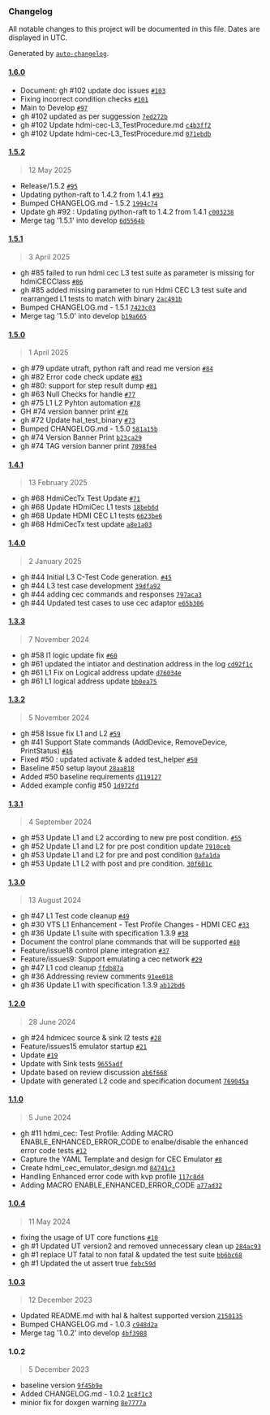 ### Changelog

All notable changes to this project will be documented in this file. Dates are displayed in UTC.

Generated by [`auto-changelog`](https://github.com/CookPete/auto-changelog).

#### [1.6.0](https://github.com/rdkcentral/rdk-halif-test-hdmi_cec/compare/1.5.2...1.6.0)

- Document: gh #102 update doc issues [`#103`](https://github.com/rdkcentral/rdk-halif-test-hdmi_cec/pull/103)
- Fixing incorrect condition checks [`#101`](https://github.com/rdkcentral/rdk-halif-test-hdmi_cec/pull/101)
- Main to Develop [`#97`](https://github.com/rdkcentral/rdk-halif-test-hdmi_cec/pull/97)
- gh #102 updated as per suggession [`7ed272b`](https://github.com/rdkcentral/rdk-halif-test-hdmi_cec/commit/7ed272be408828f1fff797d6bc3a574ad6219945)
- gh #102 Update hdmi-cec-L3_TestProcedure.md [`c4b3ff2`](https://github.com/rdkcentral/rdk-halif-test-hdmi_cec/commit/c4b3ff2ddbeb767103b6a5dfdf81cd025e4851a7)
- gh #102 Update hdmi-cec-L3_TestProcedure.md [`071ebdb`](https://github.com/rdkcentral/rdk-halif-test-hdmi_cec/commit/071ebdb3544bb2016f3339f9c14d9233220ce82a)

#### [1.5.2](https://github.com/rdkcentral/rdk-halif-test-hdmi_cec/compare/1.5.1...1.5.2)

> 12 May 2025

- Release/1.5.2 [`#95`](https://github.com/rdkcentral/rdk-halif-test-hdmi_cec/pull/95)
- Updating python-raft to 1.4.2 from 1.4.1 [`#93`](https://github.com/rdkcentral/rdk-halif-test-hdmi_cec/pull/93)
- Bumped CHANGELOG.md - 1.5.2 [`1994c74`](https://github.com/rdkcentral/rdk-halif-test-hdmi_cec/commit/1994c74e8cb06f44cf0e5a77b144235ea2f6b34e)
- Update gh #92 : Updating python-raft to 1.4.2 from 1.4.1 [`c003238`](https://github.com/rdkcentral/rdk-halif-test-hdmi_cec/commit/c0032389dc2f179b0fef7127580dd530d8cdb991)
- Merge tag '1.5.1' into develop [`6d5564b`](https://github.com/rdkcentral/rdk-halif-test-hdmi_cec/commit/6d5564ba98cb3ec042872db260577111d6064e2e)

#### [1.5.1](https://github.com/rdkcentral/rdk-halif-test-hdmi_cec/compare/1.5.0...1.5.1)

> 3 April 2025

- gh #85 failed to run hdmi cec L3 test suite as parameter is missing for hdmiCECClass [`#86`](https://github.com/rdkcentral/rdk-halif-test-hdmi_cec/pull/86)
- gh #85 added missing parameter to run Hdmi CEC L3 test suite and rearranged L1 tests to match with binary [`2ac491b`](https://github.com/rdkcentral/rdk-halif-test-hdmi_cec/commit/2ac491b047a77beafee64ccbca3cb0e01df89675)
- Bumped CHANGELOG.md - 1.5.1 [`7423c03`](https://github.com/rdkcentral/rdk-halif-test-hdmi_cec/commit/7423c03d7126e59f448ee718e5904f41554ae1bd)
- Merge tag '1.5.0' into develop [`b19a665`](https://github.com/rdkcentral/rdk-halif-test-hdmi_cec/commit/b19a665676e71a11aabc452edc89462543fd1309)

#### [1.5.0](https://github.com/rdkcentral/rdk-halif-test-hdmi_cec/compare/1.4.1...1.5.0)

> 1 April 2025

- gh #79 update utraft, python raft and read me version [`#84`](https://github.com/rdkcentral/rdk-halif-test-hdmi_cec/pull/84)
- gh #82 Error code check update [`#83`](https://github.com/rdkcentral/rdk-halif-test-hdmi_cec/pull/83)
- gh #80: support for step result dump [`#81`](https://github.com/rdkcentral/rdk-halif-test-hdmi_cec/pull/81)
- gh #63 Null Checks for handle [`#77`](https://github.com/rdkcentral/rdk-halif-test-hdmi_cec/pull/77)
- gh #75 L1 L2 Pyhton automation [`#78`](https://github.com/rdkcentral/rdk-halif-test-hdmi_cec/pull/78)
- GH #74 version banner print [`#76`](https://github.com/rdkcentral/rdk-halif-test-hdmi_cec/pull/76)
- gh #72 Update hal_test_binary [`#73`](https://github.com/rdkcentral/rdk-halif-test-hdmi_cec/pull/73)
- Bumped CHANGELOG.md - 1.5.0 [`581a15b`](https://github.com/rdkcentral/rdk-halif-test-hdmi_cec/commit/581a15b4907c58af11ef34d98b83d7485bf8ffdb)
- gh #74 Version Banner Print [`b23ca29`](https://github.com/rdkcentral/rdk-halif-test-hdmi_cec/commit/b23ca296c1aaa9b74028b5cd3e15ae3a65e19e08)
- gh #74 TAG version banner print [`7098fe4`](https://github.com/rdkcentral/rdk-halif-test-hdmi_cec/commit/7098fe453212a7f6bd344c748aa97496d11b7671)

#### [1.4.1](https://github.com/rdkcentral/rdk-halif-test-hdmi_cec/compare/1.4.0...1.4.1)

> 13 February 2025

- gh #68 HdmiCecTx Test Update [`#71`](https://github.com/rdkcentral/rdk-halif-test-hdmi_cec/pull/71)
- gh #68 Update HDmiCec L1 tests [`18beb6d`](https://github.com/rdkcentral/rdk-halif-test-hdmi_cec/commit/18beb6d84ecf3164d05ca836602d464df4dc87ae)
- gh #68 Update HDMI CEC L1 tests [`6623be6`](https://github.com/rdkcentral/rdk-halif-test-hdmi_cec/commit/6623be6abdca34fe037b45a6f30c2215528647a1)
- gh #68 HdmiCecTx test update [`a8e1a03`](https://github.com/rdkcentral/rdk-halif-test-hdmi_cec/commit/a8e1a036c660db52d7301fc079124258bb98a34f)

#### [1.4.0](https://github.com/rdkcentral/rdk-halif-test-hdmi_cec/compare/1.3.3...1.4.0)

> 2 January 2025

- gh #44 Initial L3 C-Test Code generation. [`#45`](https://github.com/rdkcentral/rdk-halif-test-hdmi_cec/pull/45)
- gh #44 L3 test case development [`39dfa92`](https://github.com/rdkcentral/rdk-halif-test-hdmi_cec/commit/39dfa92ff6df159dbcf63b0464860a6a9d84aec9)
- gh #44 adding cec commands and responses [`797aca3`](https://github.com/rdkcentral/rdk-halif-test-hdmi_cec/commit/797aca3ec9a3c3eb75e1f24ab0e3b5467ec5d2a4)
- gh #44 Updated test cases to use cec adaptor [`e65b306`](https://github.com/rdkcentral/rdk-halif-test-hdmi_cec/commit/e65b3067948f37eadba963b0d1648a23c0e111e8)

#### [1.3.3](https://github.com/rdkcentral/rdk-halif-test-hdmi_cec/compare/1.3.2...1.3.3)

> 7 November 2024

-  gh #58 l1 logic update fix [`#60`](https://github.com/rdkcentral/rdk-halif-test-hdmi_cec/pull/60)
- gh #61 updated the intiator and destination address in the log [`cd92f1c`](https://github.com/rdkcentral/rdk-halif-test-hdmi_cec/commit/cd92f1c6ada5fc910cd677eb4c1c6434276cb499)
- gh #61 L1 Fix on Logical address update [`d76034e`](https://github.com/rdkcentral/rdk-halif-test-hdmi_cec/commit/d76034e5544aae17044c6bf8e656f8b6370049d9)
- gh #61 L1 logical address update [`bb0ea75`](https://github.com/rdkcentral/rdk-halif-test-hdmi_cec/commit/bb0ea759110754f1750b45b09f4b35a4373dddf1)

#### [1.3.2](https://github.com/rdkcentral/rdk-halif-test-hdmi_cec/compare/1.3.1...1.3.2)

> 5 November 2024

- gh #58 Issue fix L1 and L2 [`#59`](https://github.com/rdkcentral/rdk-halif-test-hdmi_cec/pull/59)
- gh #41 Support State commands (AddDevice, RemoveDevice, PrintStatus) [`#46`](https://github.com/rdkcentral/rdk-halif-test-hdmi_cec/pull/46)
- Fixed #50 : updated activate & added test_helper [`#50`](https://github.com/rdkcentral/rdk-halif-test-hdmi_cec/issues/50)
- Baseline #50 setup layout [`28aa818`](https://github.com/rdkcentral/rdk-halif-test-hdmi_cec/commit/28aa81895584442561f43c522aceb87c3705d742)
- Added #50 baseline requirements [`d119127`](https://github.com/rdkcentral/rdk-halif-test-hdmi_cec/commit/d1191279836d457aee4aa56f51b05c8ce076f1e9)
- Added example config #50 [`1d972fd`](https://github.com/rdkcentral/rdk-halif-test-hdmi_cec/commit/1d972fd0121f71f4d30eadcc94dff8bb53be9f10)

#### [1.3.1](https://github.com/rdkcentral/rdk-halif-test-hdmi_cec/compare/1.3.0...1.3.1)

> 4 September 2024

- gh #53 Update L1 and L2 according to new pre post condition. [`#55`](https://github.com/rdkcentral/rdk-halif-test-hdmi_cec/pull/55)
- gh #52 Update L1 and L2 for pre post condition update [`7910ceb`](https://github.com/rdkcentral/rdk-halif-test-hdmi_cec/commit/7910ceb8bc40e60eb866311f8f1cb5d1d247d79c)
- gh #53 Update L1 and L2 for pre and post condition [`0afa1da`](https://github.com/rdkcentral/rdk-halif-test-hdmi_cec/commit/0afa1daea5e3eb17bf7ada3f7f961b3d261e5317)
- gh #53 Update L1 L2 with post and pre condition. [`30f601c`](https://github.com/rdkcentral/rdk-halif-test-hdmi_cec/commit/30f601c2bb37b7e572b9a54b3273c3b121526ddf)

#### [1.3.0](https://github.com/rdkcentral/rdk-halif-test-hdmi_cec/compare/1.2.0...1.3.0)

> 13 August 2024

- gh #47 L1 Test code cleanup [`#49`](https://github.com/rdkcentral/rdk-halif-test-hdmi_cec/pull/49)
- gh #30 VTS L1 Enhancement - Test Profile Changes - HDMI CEC [`#33`](https://github.com/rdkcentral/rdk-halif-test-hdmi_cec/pull/33)
- gh #36 Update L1 suite with specification 1.3.9 [`#38`](https://github.com/rdkcentral/rdk-halif-test-hdmi_cec/pull/38)
- Document the control plane commands that will be supported [`#40`](https://github.com/rdkcentral/rdk-halif-test-hdmi_cec/pull/40)
- Feature/issue18 control plane integration [`#37`](https://github.com/rdkcentral/rdk-halif-test-hdmi_cec/pull/37)
- Feature/issues9: Support emulating a cec network [`#29`](https://github.com/rdkcentral/rdk-halif-test-hdmi_cec/pull/29)
- gh #47 L1 cod cleanup [`ffdb87a`](https://github.com/rdkcentral/rdk-halif-test-hdmi_cec/commit/ffdb87a75d80234f1fcf9b6ee8acd28f63d3cf7a)
- gh #36 Addressing review comments [`91ee018`](https://github.com/rdkcentral/rdk-halif-test-hdmi_cec/commit/91ee018bc984aded39eb067f01801555708b3c68)
- gh #36 Update L1 with specification 1.3.9 [`ab12bd6`](https://github.com/rdkcentral/rdk-halif-test-hdmi_cec/commit/ab12bd63f52260eedc8dbc9f5f6d7f0c7a5f1ac8)

#### [1.2.0](https://github.com/rdkcentral/rdk-halif-test-hdmi_cec/compare/1.1.0...1.2.0)

> 28 June 2024

- gh #24 hdmicec source & sink l2 tests  [`#28`](https://github.com/rdkcentral/rdk-halif-test-hdmi_cec/pull/28)
- Feature/issues15 emulator startup [`#21`](https://github.com/rdkcentral/rdk-halif-test-hdmi_cec/pull/21)
- Update [`#19`](https://github.com/rdkcentral/rdk-halif-test-hdmi_cec/pull/19)
- Update with Sink tests [`9655adf`](https://github.com/rdkcentral/rdk-halif-test-hdmi_cec/commit/9655adfc5e492fdeff797b7f0dad0bdd1ad28d91)
- Update based on review discussion [`ab6f668`](https://github.com/rdkcentral/rdk-halif-test-hdmi_cec/commit/ab6f66870bbb3c5fea99a8c429ca74b37ace6b95)
- Update with generated L2 code and specification document [`769045a`](https://github.com/rdkcentral/rdk-halif-test-hdmi_cec/commit/769045a5b17736013d7950f6a4fa746b1e676433)

#### [1.1.0](https://github.com/rdkcentral/rdk-halif-test-hdmi_cec/compare/1.0.4...1.1.0)

> 5 June 2024

- gh #11 hdmi_cec: Test Profile: Adding MACRO ENABLE_ENHANCED_ERROR_CODE to enalbe/disable the enhanced error code tests [`#12`](https://github.com/rdkcentral/rdk-halif-test-hdmi_cec/pull/12)
- Capture the YAML Template and design for CEC Emulator [`#8`](https://github.com/rdkcentral/rdk-halif-test-hdmi_cec/pull/8)
- Create hdmi_cec_emulator_design.md [`84741c3`](https://github.com/rdkcentral/rdk-halif-test-hdmi_cec/commit/84741c312dfc3b9ff96ec79ad1a93e2fd1e2565a)
- Handling Enhanced error code with kvp profile [`117c8d4`](https://github.com/rdkcentral/rdk-halif-test-hdmi_cec/commit/117c8d40d14b9a63f188cc894e2f192e40253ed6)
- Adding MACRO ENABLE_ENHANCED_ERROR_CODE [`a77ad32`](https://github.com/rdkcentral/rdk-halif-test-hdmi_cec/commit/a77ad32447a7dbc07cfcd8e8b5b1be9906afcf42)

#### [1.0.4](https://github.com/rdkcentral/rdk-halif-test-hdmi_cec/compare/1.0.3...1.0.4)

> 11 May 2024

- fixing the usage of UT core functions  [`#10`](https://github.com/rdkcentral/rdk-halif-test-hdmi_cec/pull/10)
- gh #1 Updated UT version2 and removed unnecessary clean up [`284ac93`](https://github.com/rdkcentral/rdk-halif-test-hdmi_cec/commit/284ac9356a676fbd78e9e2702530830e06f4dca4)
- gh #1 replace UT fatal to non fatal & updated the test suite [`bb6bc68`](https://github.com/rdkcentral/rdk-halif-test-hdmi_cec/commit/bb6bc687212201d78ae17f1322f211eaef64143b)
- gh #1 Updated the ut assert true [`febc59d`](https://github.com/rdkcentral/rdk-halif-test-hdmi_cec/commit/febc59d7666944d5bf6593c7c8b98ecc4923c84e)

#### [1.0.3](https://github.com/rdkcentral/rdk-halif-test-hdmi_cec/compare/1.0.2...1.0.3)

> 12 December 2023

- Updated README.md with hal & haltest supported version [`2150135`](https://github.com/rdkcentral/rdk-halif-test-hdmi_cec/commit/21501351ac954661d0e719b0fd21f386516244ea)
- Bumped CHANGELOG.md - 1.0.3 [`c948d2a`](https://github.com/rdkcentral/rdk-halif-test-hdmi_cec/commit/c948d2ada95437fa27602d96b60b2150cbf3c5f0)
- Merge tag '1.0.2' into develop [`4bf3988`](https://github.com/rdkcentral/rdk-halif-test-hdmi_cec/commit/4bf3988b05c3a36b3967a1aa4968ad99e76fdb45)

#### 1.0.2

> 5 December 2023

- baseline version [`9f45b9e`](https://github.com/rdkcentral/rdk-halif-test-hdmi_cec/commit/9f45b9ea126052ff58451cc4081e6aa736abfd10)
- Added CHANGELOG.md - 1.0.2 [`1c8f1c3`](https://github.com/rdkcentral/rdk-halif-test-hdmi_cec/commit/1c8f1c3e09fe4a81ef771ef4e95cf7e28a4e7abe)
- minior fix for doxgen warning [`8e7777a`](https://github.com/rdkcentral/rdk-halif-test-hdmi_cec/commit/8e7777a9d7ea8bfcfb57e4a8b2389ae7882b1333)
